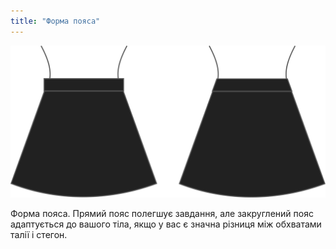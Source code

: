 ```yaml
---
title: "Форма пояса"
---
```


![Форма пояса](waistbandshape.svg)

Форма пояса. Прямий пояс полегшує завдання, але закруглений пояс адаптується до вашого тіла, якщо у вас є значна різниця між обхватами талії і стегон.




